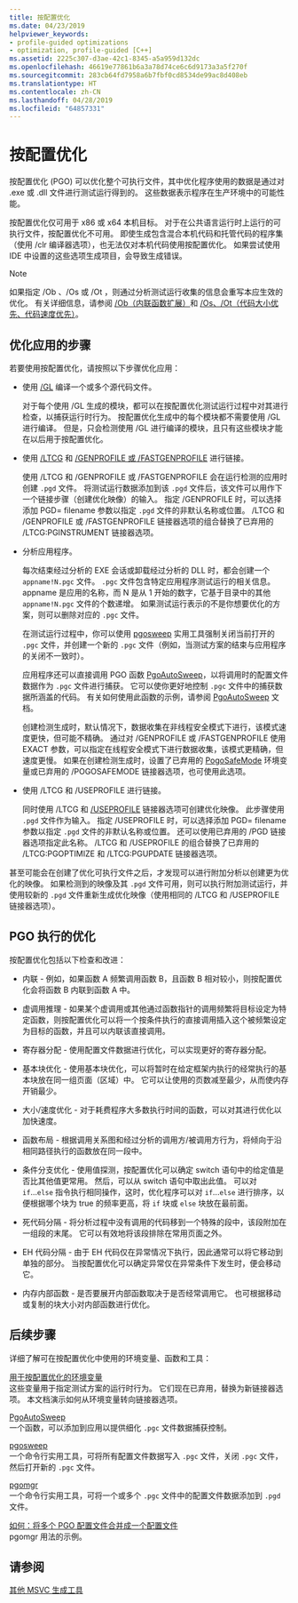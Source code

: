 ```yaml
---
title: 按配置优化
ms.date: 04/23/2019
helpviewer_keywords:
- profile-guided optimizations
- optimization, profile-guided [C++]
ms.assetid: 2225c307-d3ae-42c1-8345-a5a959d132dc
ms.openlocfilehash: 46619e77861b6a3a78d74ce6c6d9173a3a5f270f
ms.sourcegitcommit: 283cb64fd7958a6b7fbf0cd8534de99ac8d408eb
ms.translationtype: HT
ms.contentlocale: zh-CN
ms.lasthandoff: 04/28/2019
ms.locfileid: "64857331"
---
```

# <a name="profile-guided-optimizations"></a>按配置优化

按配置优化 (PGO) 可以优化整个可执行文件，其中优化程序使用的数据是通过对 .exe 或 .dll 文件进行测试运行得到的。 这些数据表示程序在生产环境中的可能性能。

按配置优化仅可用于 x86 或 x64 本机目标。 对于在公共语言运行时上运行的可执行文件，按配置优化不可用。 即使生成包含混合本机代码和托管代码的程序集（使用 /clr  编译器选项），也无法仅对本机代码使用按配置优化。 如果尝试使用 IDE 中设置的这些选项生成项目，会导致生成错误。

> [!NOTE]
> 如果指定 /Ob  、/Os  或 /Ot  ，则通过分析测试运行收集的信息会重写本应生效的优化。 有关详细信息，请参阅 [/Ob（内联函数扩展）](reference/ob-inline-function-expansion.md)和 [/Os、/Ot（代码大小优先、代码速度优先）](reference/os-ot-favor-small-code-favor-fast-code.md)。

## <a name="steps-to-optimize-your-app"></a>优化应用的步骤

若要使用按配置优化，请按照以下步骤优化应用：

- 使用 [/GL](reference/gl-whole-program-optimization.md) 编译一个或多个源代码文件。

   对于每个使用 /GL  生成的模块，都可以在按配置优化测试运行过程中对其进行检查，以捕获运行时行为。 按配置优化生成中的每个模块都不需要使用 /GL  进行编译。 但是，只会检测使用 /GL  进行编译的模块，且只有这些模块才能在以后用于按配置优化。

- 使用 [/LTCG](reference/ltcg-link-time-code-generation.md) 和 [/GENPROFILE 或 /FASTGENPROFILE](reference/genprofile-fastgenprofile-generate-profiling-instrumented-build.md) 进行链接。

   使用 /LTCG  和 /GENPROFILE  或 /FASTGENPROFILE  会在运行检测的应用时创建 `.pgd` 文件。 将测试运行数据添加到该 `.pgd` 文件后，该文件可以用作下一个链接步骤（创建优化映像）的输入。 指定 /GENPROFILE  时，可以选择添加 PGD=  filename  参数以指定 `.pgd` 文件的非默认名称或位置。 /LTCG  和 /GENPROFILE  或 /FASTGENPROFILE  链接器选项的组合替换了已弃用的 /LTCG:PGINSTRUMENT  链接器选项。

- 分析应用程序。

   每次结束经过分析的 EXE 会话或卸载经过分析的 DLL 时，都会创建一个 `appname!N.pgc` 文件。 `.pgc` 文件包含特定应用程序测试运行的相关信息。 appname  是应用的名称，而 N  是从 1 开始的数字，它基于目录中的其他 `appname!N.pgc` 文件的个数递增。 如果测试运行表示的不是你想要优化的方案，则可以删除对应的 `.pgc` 文件。

   在测试运行过程中，你可以使用 [pgosweep](pgosweep.md) 实用工具强制关闭当前打开的 `.pgc` 文件，并创建一个新的 `.pgc` 文件（例如，当测试方案的结束与应用程序的关闭不一致时）。

   应用程序还可以直接调用 PGO 函数 [PgoAutoSweep](pgoautosweep.md)，以将调用时的配置文件数据作为 `.pgc` 文件进行捕获。 它可以使你更好地控制 `.pgc` 文件中的捕获数据所涵盖的代码。 有关如何使用此函数的示例，请参阅 [PgoAutoSweep](pgoautosweep.md) 文档。

   创建检测生成时，默认情况下，数据收集在非线程安全模式下进行，该模式速度更快，但可能不精确。 通过对 /GENPROFILE  或 /FASTGENPROFILE  使用 EXACT  参数，可以指定在线程安全模式下进行数据收集，该模式更精确，但速度更慢。 如果在创建检测生成时，设置了已弃用的 [PogoSafeMode](environment-variables-for-profile-guided-optimizations.md#pogosafemode) 环境变量或已弃用的 /POGOSAFEMODE  链接器选项，也可使用此选项。

- 使用 /LTCG  和 /USEPROFILE  进行链接。

   同时使用 /LTCG  和 [/USEPROFILE](reference/useprofile.md) 链接器选项可创建优化映像。 此步骤使用 `.pgd` 文件作为输入。 指定 /USEPROFILE  时，可以选择添加 PGD=  filename  参数以指定 `.pgd` 文件的非默认名称或位置。 还可以使用已弃用的 /PGD  链接器选项指定此名称。 /LTCG  和 /USEPROFILE  的组合替换了已弃用的 /LTCG:PGOPTIMIZE  和 /LTCG:PGUPDATE  链接器选项。

甚至可能会在创建了优化可执行文件之后，才发现可以进行附加分析以创建更为优化的映像。 如果检测到的映像及其 `.pgd` 文件可用，则可以执行附加测试运行，并使用较新的 `.pgd` 文件重新生成优化映像（使用相同的 /LTCG  和 /USEPROFILE  链接器选项）。

## <a name="optimizations-performed-by-pgo"></a>PGO 执行的优化

按配置优化包括以下检查和改进：

- 内联  - 例如，如果函数 A 频繁调用函数 B，且函数 B 相对较小，则按配置优化会将函数 B 内联到函数 A 中。

- 虚调用推理  - 如果某个虚调用或其他通过函数指针的调用频繁将目标设定为特定函数，则按配置优化可以将一个按条件执行的直接调用插入这个被频繁设定为目标的函数，并且可以内联该直接调用。

- 寄存器分配  - 使用配置文件数据进行优化，可以实现更好的寄存器分配。

- 基本块优化  - 使用基本块优化，可以将暂时在给定框架内执行的经常执行的基本块放在同一组页面（区域）中。 它可以让使用的页数减至最少，从而使内存开销最少。

- 大小/速度优化  - 对于耗费程序大多数执行时间的函数，可以对其进行优化以加快速度。

- 函数布局  - 根据调用关系图和经过分析的调用方/被调用方行为，将倾向于沿相同路径执行的函数放在同一段中。

- 条件分支优化  - 使用值探测，按配置优化可以确定 switch 语句中的给定值是否比其他值更常用。  然后，可以从 switch 语句中取出此值。  可以对 `if`...`else` 指令执行相同操作，这时，优化程序可以对 `if`...`else` 进行排序，以便根据哪个块为 true 的频率更高，将 `if` 块或 `else` 块放在最前面。

- 死代码分隔  - 将分析过程中没有调用的代码移到一个特殊的段中，该段附加在一组段的末尾。 它可以有效地将该段排除在常用页面之外。

- EH 代码分隔  - 由于 EH 代码仅在异常情况下执行，因此通常可以将它移动到单独的部分。 当按配置优化可以确定异常仅在异常条件下发生时，便会移动它。

- 内存内部函数  - 是否要展开内部函数取决于是否经常调用它。 也可根据移动或复制的块大小对内部函数进行优化。

## <a name="next-steps"></a>后续步骤

详细了解可在按配置优化中使用的环境变量、函数和工具：

[用于按配置优化的环境变量](environment-variables-for-profile-guided-optimizations.md)<br/>
这些变量用于指定测试方案的运行时行为。 它们现在已弃用，替换为新链接器选项。 本文档演示如何从环境变量转向链接器选项。

[PgoAutoSweep](pgoautosweep.md)<br/>
一个函数，可以添加到应用以提供细化 `.pgc` 文件数据捕获控制。

[pgosweep](pgosweep.md)<br/>
一个命令行实用工具，可将所有配置文件数据写入 `.pgc` 文件，关闭 `.pgc` 文件，然后打开新的 `.pgc` 文件。

[pgomgr](pgomgr.md)<br/>
一个命令行实用工具，可将一个或多个 `.pgc` 文件中的配置文件数据添加到 `.pgd` 文件。

[如何：将多个 PGO 配置文件合并成一个配置文件](how-to-merge-multiple-pgo-profiles-into-a-single-profile.md)<br/>
pgomgr  用法的示例。

## <a name="see-also"></a>请参阅

[其他 MSVC 生成工具](reference/c-cpp-build-tools.md)
